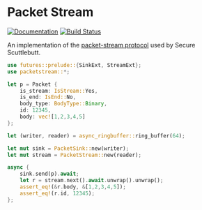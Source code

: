 # Packet Stream

[![Documentation](https://docs.rs/ssb-packetstream/badge.svg)](https://docs.rs/ssb-packetstream) [![Build Status](https://travis-ci.org/sunrise-choir/ssb-packetstream.svg?branch=master)](https://travis-ci.org/sunrise-choir/ssb-packetstream)

An implementation of the [packet-stream protocol](https://ssbc.github.io/scuttlebutt-protocol-guide/index.html#rpc-protocol) used by Secure Scuttlebutt.

```rust
use futures::prelude::{SinkExt, StreamExt};
use packetstream::*;

let p = Packet {
    is_stream: IsStream::Yes,
    is_end: IsEnd::No,
    body_type: BodyType::Binary,
    id: 12345,
    body: vec![1,2,3,4,5]
};

let (writer, reader) = async_ringbuffer::ring_buffer(64);

let mut sink = PacketSink::new(writer);
let mut stream = PacketStream::new(reader);

async {
    sink.send(p).await;
    let r = stream.next().await.unwrap().unwrap();
    assert_eq!(&r.body, &[1,2,3,4,5]);
    assert_eq!(r.id, 12345);
};
```

